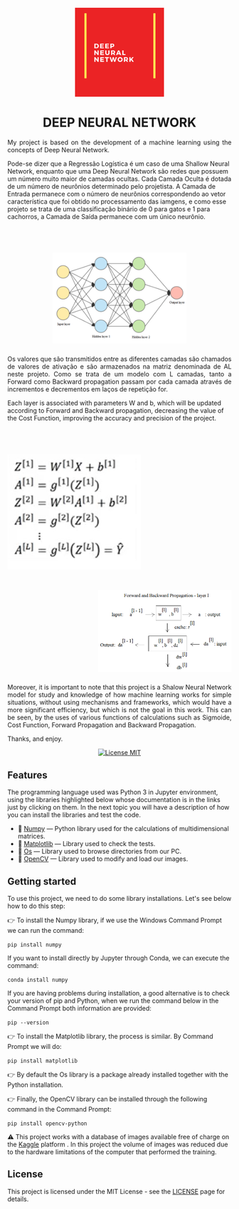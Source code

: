<h1 align="center">
<br>
  <img src=https://github.com/ViniciusRubens/Deep-Neural-Network/blob/main/Images/DEEP%20NEURAL%20NETWORK%20Logotipo.png alt="DEEP NEURAL NETWORK" width="200">
<br>
<br>
DEEP NEURAL NETWORK
</h1>

<p align="justify">
My project is based on the development of a machine learning using the concepts of Deep Neural Network. 

Pode-se dizer que a Regressão Logística é um caso de uma Shallow Neural Network, enquanto que uma Deep Neural Network são redes que possuem um número muito maior de camadas ocultas. Cada Camada Oculta é dotada de um número de neurônios determinado pelo projetista. A Camada de Entrada permanece com o número de neurônios correspondendo ao vetor característica que foi obtido no processamento das iamgens, e como esse projeto se trata de uma classificação binário de 0 para gatos e 1 para cachorros, a Camada de Saída permanece com um único neurônio.
</p>

<h1 align="center">
<br>
  <img src=https://github.com/ViniciusRubens/Deep-Neural-Network/blob/main/Images/Deep%20neural%20network%20model.png alt="DEEP NEURAL NETWORK" width="300">
<br>
</h1>

<p align="justify">
Os valores que são transmitidos entre as diferentes camadas são chamados de valores de ativação e são armazenados na matriz denominada de AL neste projeto. Como se trata de um modelo com L camadas, tanto a Forward como Backward propagation passam por cada camada através de incrementos e decrementos em laços de repetição for. 

Each layer is associated with parameters W and b, which will be updated according to Forward and Backward propagation, decreasing the value of the Cost Function, improving the accuracy and precision of the project.
</P>

<h1 align="left">
<br>
  <img src=https://github.com/ViniciusRubens/Deep-Neural-Network/blob/main/Images/sequence.png alt="DEEP NEURAL NETWORK" width="300">
<h1 align="right">
  <img src=https://github.com/ViniciusRubens/Deep-Neural-Network/blob/main/Images/calculus.png alt="DEEP NEURAL NETWORK" width="300">
<br>
</h1>

<p align="justify">
Moreover, it is important to note that this project is a Shalow Neural Network model for study and knowledge of how machine learning works for simple situations, without using mechanisms and frameworks, which would have a more significant efficiency, but which is not the goal in this work. This can be seen, by the uses of various functions of calculations such as Sigmoide, Cost Function, Forward Propagation and Backward Propagation.

Thanks, and enjoy.

</p>

<p align="center">
  <a href="https://opensource.org/licenses/MIT">
    <img src="https://img.shields.io/badge/License-MIT-blue.svg" alt="License MIT">
  </a>
</p>

## Features
[//]: # (Add the features of your project here:)
The programming language used was Python 3 in Jupyter environment, using the libraries highlighted below whose documentation is in the links just by clicking on them. In the next topic you will have a description of how you can install the libraries and test the code.

- 📁 [Numpy](https://numpy.org/) — Python library used for the calculations of multidimensional matrices.
- 📁 [Matplotlib](https://matplotlib.org/3.3.3/contents.html) — Library used to check the tests.
- 📁 [Os](https://docs.python.org/3/library/os.html) — Library used to browse directories from our PC.
- 📁 [OpenCV](https://opencv.org/) — Library used to modify and load our images.

## Getting started

To use this project, we need to do some library installations. Let's see below how to do this step:

👉 To install the Numpy library, if we use the Windows Command Prompt we can run the command:

`pip install numpy`

If you want to install directly by Jupyter through Conda, we can execute the command:

`conda install numpy`

If you are having problems during installation, a good alternative is to check your version of pip and Python, when we run the command below in the Command Prompt both information are provided: 

`pip --version`

👉 To install the Matplotlib library, the process is similar. By Command Prompt we will do: 

`pip install matplotlib`

👉 By default the Os library is a package already installed together with the Python installation.

👉 Finally, the OpenCV library can be installed through the following command in the Command Prompt:

`pip install opencv-python`

⚠️ This project works with a database of images available free of charge on the [Kaggle](https://www.kaggle.com/) platform . In this project the volume of images was reduced due to the hardware limitations of the computer that performed the training.

## License

This project is licensed under the MIT License - see the [LICENSE](https://opensource.org/licenses/MIT) page for details.